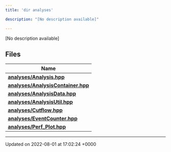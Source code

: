 ```yaml
---
title: 'dir analyses'

description: "[No description available]"

---
```







[No description available]

## Files

| Name           |
| -------------- |
| **[analyses/Analysis.hpp](/documentation/code/files/analysis_8hpp/#file-analysis.hpp)**  |
| **[analyses/AnalysisContainer.hpp](/documentation/code/files/analysiscontainer_8hpp/#file-analysiscontainer.hpp)**  |
| **[analyses/AnalysisData.hpp](/documentation/code/files/analysisdata_8hpp/#file-analysisdata.hpp)**  |
| **[analyses/AnalysisUtil.hpp](/documentation/code/files/analysisutil_8hpp/#file-analysisutil.hpp)**  |
| **[analyses/Cutflow.hpp](/documentation/code/files/cutflow_8hpp/#file-cutflow.hpp)**  |
| **[analyses/EventCounter.hpp](/documentation/code/files/eventcounter_8hpp/#file-eventcounter.hpp)**  |
| **[analyses/Perf_Plot.hpp](/documentation/code/files/perf__plot_8hpp/#file-perf-plot.hpp)**  |






-------------------------------

Updated on 2022-08-01 at 17:02:24 +0000
